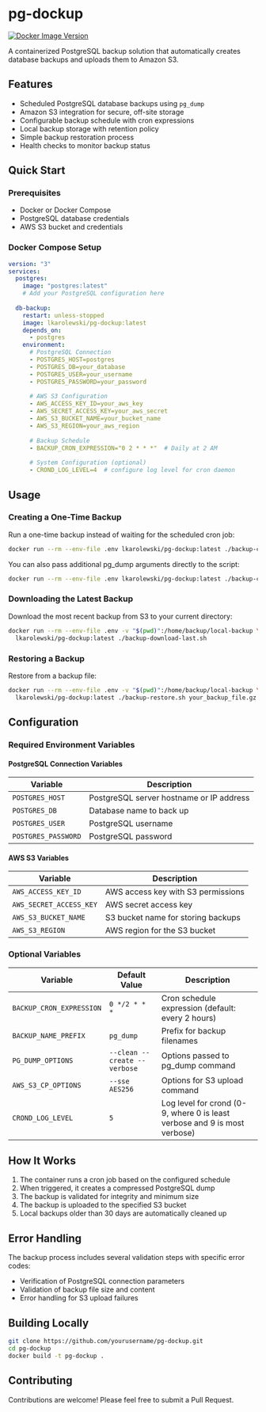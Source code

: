 # pg-dockup

[![Docker Image Version](https://img.shields.io/docker/v/lkarolewski/pg-dockup?sort=semver)](https://hub.docker.com/r/lkarolewski/pg-dockup)

A containerized PostgreSQL backup solution that automatically creates database backups and uploads them to Amazon S3.

## Features

- Scheduled PostgreSQL database backups using `pg_dump`
- Amazon S3 integration for secure, off-site storage
- Configurable backup schedule with cron expressions
- Local backup storage with retention policy
- Simple backup restoration process
- Health checks to monitor backup status

## Quick Start

### Prerequisites

- Docker or Docker Compose
- PostgreSQL database credentials
- AWS S3 bucket and credentials

### Docker Compose Setup

```yaml
version: "3"
services:
  postgres:
    image: "postgres:latest"
    # Add your PostgreSQL configuration here
    
  db-backup:
    restart: unless-stopped
    image: lkarolewski/pg-dockup:latest
    depends_on:
      - postgres
    environment:
      # PostgreSQL Connection
      - POSTGRES_HOST=postgres
      - POSTGRES_DB=your_database
      - POSTGRES_USER=your_username
      - POSTGRES_PASSWORD=your_password
      
      # AWS S3 Configuration
      - AWS_ACCESS_KEY_ID=your_aws_key
      - AWS_SECRET_ACCESS_KEY=your_aws_secret
      - AWS_S3_BUCKET_NAME=your_bucket_name
      - AWS_S3_REGION=your_aws_region
      
      # Backup Schedule
      - BACKUP_CRON_EXPRESSION="0 2 * * *"  # Daily at 2 AM
      
      # System Configuration (optional)
      - CROND_LOG_LEVEL=4  # configure log level for cron daemon
```

## Usage

### Creating a One-Time Backup

Run a one-time backup instead of waiting for the scheduled cron job:

```bash
docker run --rm --env-file .env lkarolewski/pg-dockup:latest ./backup-create.sh
```

You can also pass additional pg_dump arguments directly to the script:

```bash
docker run --rm --env-file .env lkarolewski/pg-dockup:latest ./backup-create.sh --schema=public --no-owner
```

### Downloading the Latest Backup

Download the most recent backup from S3 to your current directory:

```bash
docker run --rm --env-file .env -v "$(pwd)":/home/backup/local-backup \
  lkarolewski/pg-dockup:latest ./backup-download-last.sh
```

### Restoring a Backup

Restore from a backup file:

```bash
docker run --rm --env-file .env -v "$(pwd)":/home/backup/local-backup \
  lkarolewski/pg-dockup:latest ./backup-restore.sh your_backup_file.gz
```

## Configuration

### Required Environment Variables

#### PostgreSQL Connection Variables

| Variable | Description |
|----------|-------------|
| `POSTGRES_HOST` | PostgreSQL server hostname or IP address |
| `POSTGRES_DB` | Database name to back up |
| `POSTGRES_USER` | PostgreSQL username |
| `POSTGRES_PASSWORD` | PostgreSQL password |

#### AWS S3 Variables

| Variable | Description |
|----------|-------------|
| `AWS_ACCESS_KEY_ID` | AWS access key with S3 permissions |
| `AWS_SECRET_ACCESS_KEY` | AWS secret access key |
| `AWS_S3_BUCKET_NAME` | S3 bucket name for storing backups |
| `AWS_S3_REGION` | AWS region for the S3 bucket |

### Optional Variables

| Variable | Default Value | Description |
|----------|---------------|-------------|
| `BACKUP_CRON_EXPRESSION` | `0 */2 * * *` | Cron schedule expression (default: every 2 hours) |
| `BACKUP_NAME_PREFIX` | `pg_dump` | Prefix for backup filenames |
| `PG_DUMP_OPTIONS` | `--clean --create --verbose` | Options passed to pg_dump command |
| `AWS_S3_CP_OPTIONS` | `--sse AES256` | Options for S3 upload command |
| `CROND_LOG_LEVEL` | `5` | Log level for crond (0-9, where 0 is least verbose and 9 is most verbose) |

## How It Works

1. The container runs a cron job based on the configured schedule
2. When triggered, it creates a compressed PostgreSQL dump
3. The backup is validated for integrity and minimum size
4. The backup is uploaded to the specified S3 bucket
5. Local backups older than 30 days are automatically cleaned up

## Error Handling

The backup process includes several validation steps with specific error codes:
- Verification of PostgreSQL connection parameters
- Validation of backup file size and content
- Error handling for S3 upload failures

## Building Locally

```bash
git clone https://github.com/yourusername/pg-dockup.git
cd pg-dockup
docker build -t pg-dockup .
```

## Contributing

Contributions are welcome! Please feel free to submit a Pull Request.
